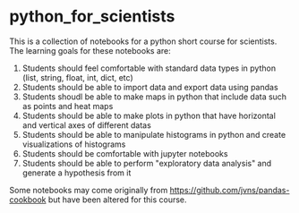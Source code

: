 # python_for_scientists

This is a collection of notebooks for a python short course for scientists. The learning goals for these notebooks are:


1. Students should feel comfortable with standard data types in python (list, string, float, int, dict, etc)
2. Students should be able to import data and export data using pandas
3. Students shoudl be able to make maps in python that include data such as points and heat maps
4. Students should be able to make plots in python that have horizontal and vertical axes of different datas
5. Students should be able to manipulate histograms in python and create visualizations of histograms
6. Students should be comfortable with jupyter notebooks
7. Students should be able to perform "exploratory data analysis" and generate a hypothesis from it

Some notebooks may come originally from https://github.com/jvns/pandas-cookbook but have been altered for this course.

